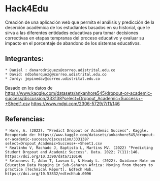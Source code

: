 # Hack4Edu
Creación de una aplicación web que permita el análisis y predicción de la deserción académica de los estudiantes basados en su historial, que le sirva a las diferentes entidades educativas para tomar decisiones correctivas en etapas tempranas del proceso educativo y evaluar su impacto en el porcentaje de abandono de los sistemas educativos.
## Integrantes:
    * Daniel : danarodriguezs@correo.udistrital.edu.co
    * David: ndbohorquezg@correo.udistrital.edu.co
    * Jordy: jepinedav@correo.udistrital.edu.co

Basado en los datos de https://www.kaggle.com/datasets/ankanhore545/dropout-or-academic-success/discussion/333138?select=Dropout_Academic+Success+-+Sheet1.csv
https://www.mdpi.com/2306-5729/7/11/146

## Referencias:
    * Hore, A. (2022). "Predict Dropout or Academic Success". Kaggle. Recuperado de: https://www.kaggle.com/datasets/ankanhore545/dropout-or-academic-success/discussion/333138?select=Dropout_Academic+Success+-+Sheet1.csv
    * Realinho V, Machado J, Baptista L, Martins MV. (2022) "Predicting Student Dropout and Academic Success". Data. 2022; 7(11):146. https://doi.org/10.3390/data7110146
    * Selwaness I, Adam T, Lawson L, & Heady L. (2022). Guidance Note on Education Data Mapping in Sub-Saharan Africa: Moving from theory to practice [Technical Report]. EdTech Hub. https://doi.org/10.53832/edtechhub.0096
